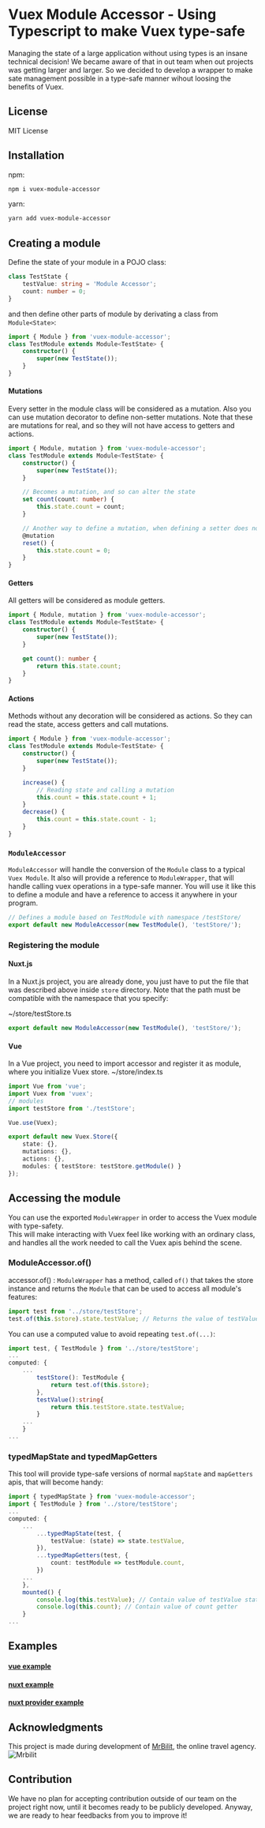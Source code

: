 # Vuex Module Accessor - Using Typescript to make Vuex type-safe

Managing the state of a large application without using types is an insane technical decision! We became aware of that in out team when out projects was getting larger and larger. So we decided to develop a wrapper to make sate management possible in a type-safe manner wihout loosing the benefits of Vuex.

## License

MIT License

## Installation

npm:

```bash
npm i vuex-module-accessor
```

yarn:

```bash
yarn add vuex-module-accessor
```

## Creating a module

Define the state of your module in a POJO class:

```typescript
class TestState {
	testValue: string = 'Module Accessor';
	count: number = 0;
}
```

and then define other parts of module by derivating a class from `Module<State>`:

```typescript
import { Module } from 'vuex-module-accessor';
class TestModule extends Module<TestState> {
	constructor() {
		super(new TestState());
	}
}
```

#### Mutations

Every setter in the module class will be considered as a mutation. Also you can use mutation decorator to define non-setter mutations.
Note that these are mutations for real, and so they will not have access to getters and actions.

```typescript
import { Module, mutation } from 'vuex-module-accessor';
class TestModule extends Module<TestState> {
	constructor() {
		super(new TestState());
	}

	// Becomes a mutation, and so can alter the state
	set count(count: number) {
		this.state.count = count;
	}

	// Another way to define a mutation, when defining a setter does not make sense
	@mutation
	reset() {
		this.state.count = 0;
	}
}
```

#### Getters

All getters will be considered as module getters.

```typescript
import { Module, mutation } from 'vuex-module-accessor';
class TestModule extends Module<TestState> {
	constructor() {
		super(new TestState());
	}

	get count(): number {
		return this.state.count;
	}
}
```

#### Actions

Methods without any decoration will be considered as actions. So they can read the state, access getters and call mutations.

```typescript
import { Module } from 'vuex-module-accessor';
class TestModule extends Module<TestState> {
	constructor() {
		super(new TestState());
	}

	increase() {
		// Reading state and calling a mutation
		this.count = this.state.count + 1;
	}
	decrease() {
		this.count = this.state.count - 1;
	}
}
```

### `ModuleAccessor`

`ModuleAccessor` will handle the conversion of the `Module` class to a typical `Vuex Module`. It also will provide a reference to `ModuleWrapper`, that will handle calling vuex operations in a type-safe manner.
You will use it like this to define a module and have a reference to access it anywhere in your program.

```typescript
// Defines a module based on TestModule with namespace /testStore/
export default new ModuleAccessor(new TestModule(), 'testStore/');
```

### Registering the module

#### Nuxt.js

In a Nuxt.js project, you are already done, you just have to put the file that was described above inside `store` directory. Note that the path must be compatible with the namespace that you specify:

~/store/testStore.ts

```typescript
export default new ModuleAccessor(new TestModule(), 'testStore/');
```

#### Vue

In a Vue project, you need to import accessor and register it as module, where you initialize Vuex store.
~/store/index.ts

```typescript
import Vue from 'vue';
import Vuex from 'vuex';
// modules
import testStore from './testStore';

Vue.use(Vuex);

export default new Vuex.Store({
	state: {},
	mutations: {},
	actions: {},
	modules: { testStore: testStore.getModule() }
});
```

## Accessing the module

You can use the exported `ModuleWrapper` in order to access the Vuex module with type-safety.\
This will make interacting with Vuex feel like working with an ordinary class, and handles all the work needed to call the Vuex apis behind the scene.

### ModuleAccessor.of()

accessor.of() :
`ModuleWrapper` has a method, called `of()` that takes the store instance and returns the `Module` that can be used to access all module's features:

```typescript
import test from '../store/testStore';
test.of(this.$store).state.testValue; // Returns the value of testValue in state
```

You can use a computed value to avoid repeating `test.of(...)`:

```typescript
import test, { TestModule } from '../store/testStore';
...
computed: {
    ...
		testStore(): TestModule {
			return test.of(this.$store);
		},
		testValue():string{
		    return this.testStore.state.testValue;
		}
	...
	}
...
```

### typedMapState and typedMapGetters

This tool will provide type-safe versions of normal `mapState` and `mapGetters` apis, that will become handy:

```typescript
import { typedMapState } from 'vuex-module-accessor';
import { TestModule } from '../store/testStore';
...
computed: {
    ...
		...typedMapState(test, {
			testValue: (state) => state.testValue,
		}),
		...typedMapGetters(test, {
			count: testModule => testModule.count,
		})
	...
	},
	mounted() {
		console.log(this.testValue); // Contain value of testValue state
		console.log(this.count); // Contain value of count getter
	}
...
```

## Examples

#### [vue example](https://github.com/badihi/vuex-module-accessor/tree/master/Examples/vue-example)

#### [nuxt example](https://github.com/badihi/vuex-module-accessor/tree/master/Examples/nuxt-example)

#### [nuxt provider example](https://github.com/badihi/vuex-module-accessor/tree/master/Examples/nuxt-provider)

## Acknowledgments

This project is made during development of [MrBilit](https://mrbilit.com/), the online travel agency.
![Mrbilit](https://mrbilit.com/icon.png)

## Contribution

We have no plan for accepting contribution outside of our team on the project right now, until it becomes ready to be publicly developed.
Anyway, we are ready to hear feedbacks from you to improve it!
